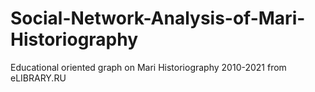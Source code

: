 # Social-Network-Analysis-of-Mari-Historiography
Educational oriented graph on Mari Historiography 2010-2021 from eLIBRARY.RU
